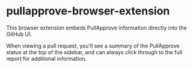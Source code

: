 # pullapprove-browser-extension

This browser extension embeds PullApprove information directly into the GitHub UI.

When viewing a pull request,
you'll see a summary of the PullApprove status at the top of the sidebar,
and can always click through to the full report for additional information.
